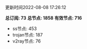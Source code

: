 更新时间2022-08-08 17:26:12

**总订阅: 73**
**总节点: 1858**
**有效节点: 716**
- ss节点: 453
- trojan节点: 187
- v2ray节点: 76
